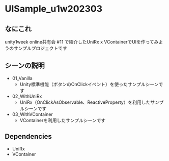 # UISample_u1w202303

## なにこれ
unity1week online共有会 #11 で紹介したUniRx x VContainerでUIを作ってみようのサンプルプロジェクトです

## シーンの説明
* 01_Vanilla
  * Unity標準機能（ボタンのOnClickイベント）を使ったサンプルシーンです
* 02_WithUniRx
  * UniRx（OnClickAsObservable、ReactiveProperty）を利用したサンプルシーンです
* 03_WithVContainer
  * VContainerを利用したサンプルシーンです

## Dependencies
* UniRx
* VContainer
